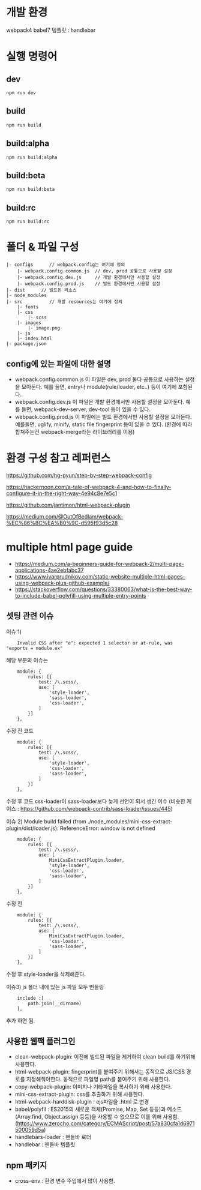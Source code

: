 # 개발 환경
webpack4
babel7
템플릿 : handlebar

# 실행 명령어
## dev
```
npm run dev
```

## build
```
npm run build
```

## build:alpha
```
npm run build:alpha
```

## build:beta
```
npm run build:beta
```

## build:rc
```
npm run build:rc
```

# 폴더 & 파일 구성
```
|- configs      // webpack.config는 여기에 정의
    |- webpack.config.common.js  // dev, prod 공통으로 사용할 설정
    |- webpack.config.dev.js     // 개발 환경에서만 사용할 설정
    |- webpack.config.prod.js    // 빌드 환경에서만 사용할 설정
|- dist      // 빌드된 리소스
|- node_modules 
|- src          // 개발 resources는 여기에 정의
    |- fonts
    |- css
        |- scss
    |- images
        |- image.png
    |- js
    |- index.html
|- package.json   
```
## config에 있는 파일에 대한 설명
- webpack.config.common.js 이 파일은 dev, prod 둘다 공통으로 사용하는 설정을 모아둔다. 예를 들면, entry나 module(rule/loader, etc..) 등이 여기에 포함된다.
- webpack.config.dev.js 이 파일은 개발 환경에서만 사용할 설정을 모아둔다. 예를 들면, webpack-dev-server, dev-tool 등이 있을 수 있다.
- webpack.config.prod.js 이 파일에는 빌드 환경에서만 사용할 설정을 모아둔다. 예를들면, uglify, minify, static file fingerprint 등이 있을 수 있다.
(환경에 따라 합쳐주는건 webpack-merge라는 라이브러리를 이용)

# 환경 구성 참고 레퍼런스 
https://github.com/hg-pyun/step-by-step-webpack-config

https://hackernoon.com/a-tale-of-webpack-4-and-how-to-finally-configure-it-in-the-right-way-4e94c8e7e5c1

https://github.com/jantimon/html-webpack-plugin

https://medium.com/@OutOfBedlam/webpack-%EC%86%8C%EA%B0%9C-d595f93d5c28



# multiple html page guide
- https://medium.com/a-beginners-guide-for-webpack-2/multi-page-applications-4ae2ebfabc37
- https://www.ivarprudnikov.com/static-website-multiple-html-pages-using-webpack-plus-github-example/
- https://stackoverflow.com/questions/33380063/what-is-the-best-way-to-include-babel-polyfill-using-multiple-entry-points

## 셋팅 관련 이슈 
이슈 1)
```
    Invalid CSS after "e": expected 1 selector or at-rule, was "exports = module.ex"
```
해당 부분의 이슈는
```
    module: {
        rules: [{
            test: /\.scss/,
            use: [
                'style-loader',
                'sass-loader',
                'css-loader',
            ]
        }]
    },
``` 
수정 전 코드

```
    module: {
        rules: [{
            test: /\.scss/,
            use: [
                'style-loader',
                'css-loader',
                'sass-loader',
            ]
        }]
    },
```
수정 후 코드
css-loader이 sass-loader보다 늦게 선언이 되서 생긴 이슈
(비슷한 케이스 : https://github.com/webpack-contrib/sass-loader/issues/445)

이슈 2)
Module build failed (from ./node_modules/mini-css-extract-plugin/dist/loader.js):
ReferenceError: window is not defined

```
    module: {
        rules: [{
            test: /\.scss/,
            use: [
                MiniCssExtractPlugin.loader,
                'style-loader',
                'css-loader',
                'sass-loader',
            ]
        }]
    },
```
수정 전
```
    module: {
        rules: [{
            test: /\.scss/,
            use: [
                MiniCssExtractPlugin.loader,
                'css-loader',
                'sass-loader',
            ]
        }]
    },
```
수정 후
style-loader을 삭제해준다.

이슈3) js 폴더 내에 있는 js 파일 모두 번들링
```
    include :[
        path.join(__dirname)
    ],
```
추가 하면 됨.

## 사용한 웹팩 플러그인
- clean-webpack-plugin: 이전에 빌드된 파일을 제거하여 clean build를 하기위해 사용한다.
- html-webpack-plugin: fingerprint를 붙여주기 위해서는 동적으로 JS/CSS 경로를 지정해줘야한다. 동적으로 파일명 path를 붙여주기 위해 사용한다.
- copy-webpack-plugin: 이미지나 기타파일을 복사하기 위해 사용한다.
- mini-css-extract-plugin: css를 추출하기 위해 사용한다.
- html-webpack-harddisk-plugin : ejs파일을 .html 로 변경
- babel/polyfil : ES2015의 새로운 객체(Promise, Map, Set 등등)과 메소드(Array.find, Object.assign 등등)을 사용할 수 없으므로 이를 위해 사용함.
(https://www.zerocho.com/category/ECMAScript/post/57a830cfa1d6971500059d5a)
- handlebars-loader : 핸들바 로더
- handlebar : 핸들바 템플릿

## npm 패키지
- cross-env : 환경 변수 주입에서 많이 사용함.